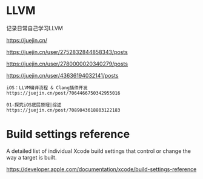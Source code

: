 # LLVM
记录日常自己学习LLVM

https://juejin.cn/

https://juejin.cn/user/2752832844858343/posts

https://juejin.cn/user/2780000020340279/posts

https://juejin.cn/user/43636194032141/posts

```
iOS：LLVM编译流程 & Clang插件开发
https://juejin.cn/post/7064466750342955016

01-探究iOS底层原理|综述
https://juejin.cn/post/7089043618803122183
```



# Build settings reference

A detailed list of individual Xcode build settings that control or change the way a target is built.

https://developer.apple.com/documentation/xcode/build-settings-reference



